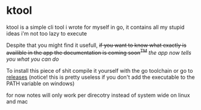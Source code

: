 # ktool

ktool is a simple cli tool i wrote for myself in go,
it contains all my stupid ideas i'm not too lazy to execute 

Despite that you might find it usefull,
~~if you want to know what exactly is availible in the app the documentation is coming soon<sup>TM</sup>~~ *the app now tells you what you can do*

To install this piece of shit compile it yourself with the go toolchain or go to [releases](https://github.com/kociumba/ktool/releases) (notice! this is pretty useless if you don't add the executable to the PATH variable on windows)


for now notes will only work per direcotry instead of system wide on linux and mac 
